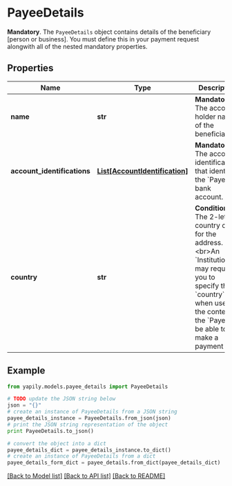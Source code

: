 # PayeeDetails

__Mandatory__. The `PayeeDetails` object contains details of the beneficiary [person or business]. You must define this in your payment request alongwith all of the nested mandatory properties.

## Properties

Name | Type | Description | Notes
------------ | ------------- | ------------- | -------------
**name** | **str** | __Mandatory__. The account holder name of the beneficiary. | 
**account_identifications** | [**List[AccountIdentification]**](AccountIdentification.md) | __Mandatory__. The account identifications that identify the &#x60;Payee&#x60; bank account. | 
**country** | **str** | __Conditional__. The 2-letter country code for the address. &lt;br&gt;&lt;br&gt;An &#x60;Institution&#x60; may require you to specify the &#x60;country&#x60; when used in the context of the &#x60;Payee&#x60; to be able to make a payment | 

## Example

```python
from yapily.models.payee_details import PayeeDetails

# TODO update the JSON string below
json = "{}"
# create an instance of PayeeDetails from a JSON string
payee_details_instance = PayeeDetails.from_json(json)
# print the JSON string representation of the object
print PayeeDetails.to_json()

# convert the object into a dict
payee_details_dict = payee_details_instance.to_dict()
# create an instance of PayeeDetails from a dict
payee_details_form_dict = payee_details.from_dict(payee_details_dict)
```
[[Back to Model list]](../README.md#documentation-for-models) [[Back to API list]](../README.md#documentation-for-api-endpoints) [[Back to README]](../README.md)


